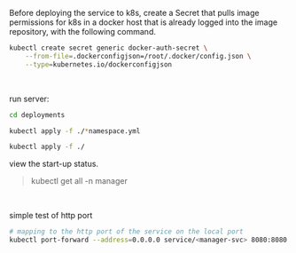 Before deploying the service to k8s, create a Secret that pulls image permissions for k8s in a docker host that is already logged into the image repository, with the following command.

```bash
kubectl create secret generic docker-auth-secret \
    --from-file=.dockerconfigjson=/root/.docker/config.json \
    --type=kubernetes.io/dockerconfigjson
```

<br>

run server:

```bash
cd deployments

kubectl apply -f ./*namespace.yml

kubectl apply -f ./
```

view the start-up status.

> kubectl get all -n manager

<br>

simple test of http port

```bash
# mapping to the http port of the service on the local port
kubectl port-forward --address=0.0.0.0 service/<manager-svc> 8080:8080 -n <manager>
```
